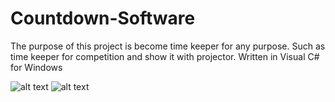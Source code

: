 # Countdown-Software
The purpose of this project is become time keeper for any purpose.  Such as time keeper for competition and show it with projector. Written in Visual C#  for Windows

![alt text](scr1.png "Start form.")
![alt text](scr2.png "Countdown form.")
